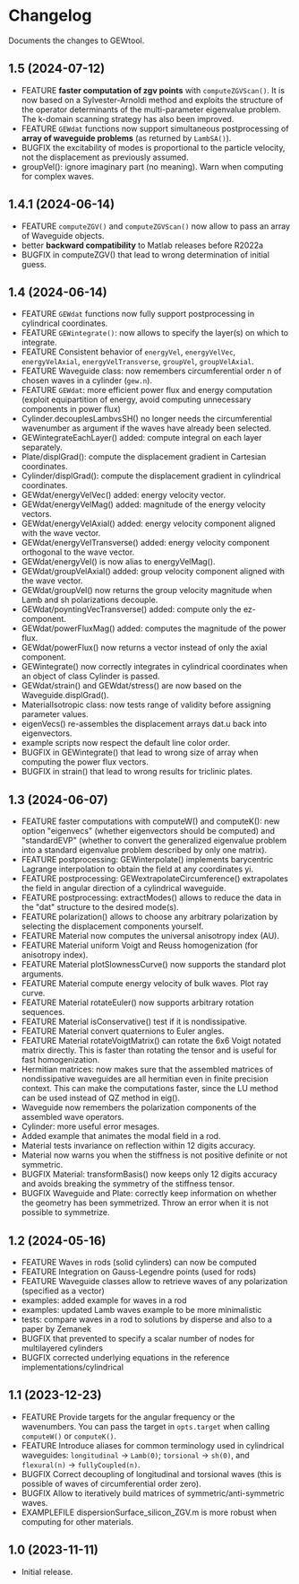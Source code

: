# Changelog 

Documents the changes to GEWtool.

## 1.5 (2024-07-12)

- FEATURE **faster computation of zgv points** with `computeZGVScan()`. It is now based on a Sylvester-Arnoldi method and exploits the structure of the operator determinants of the multi-parameter eigenvalue problem. The k-domain scanning strategy has also been improved.
- FEATURE `GEWdat` functions now support simultaneous postprocessing of **array of waveguide problems** (as returned by `LambSA()`). 
- BUGFIX the excitability of modes is proportional to the particle velocity, not the displacement as previously assumed.
- groupVel(): ignore imaginary part (no meaning). Warn when computing for complex waves.

## 1.4.1 (2024-06-14)

- FEATURE `computeZGV()` and `computeZGVScan()` now allow to pass an array of Waveguide objects. 
- better **backward compatibility** to Matlab releases before R2022a
- BUGFIX in computeZGV() that lead to wrong determination of initial guess. 

## 1.4 (2024-06-14)

- FEATURE `GEWdat` functions now fully support postprocessing in cylindrical coordinates.
- FEATURE `GEWintegrate()`: now allows to specify the layer(s) on which to integrate.
- FEATURE Consistent behavior of `energyVel`, `energyVelVec`, `energyVelAxial`, `energyVelTransverse`, `groupVel`, `groupVelAxial`.
- FEATURE Waveguide class: now remembers circumferential order n of chosen waves in a cylinder (`gew.n`).
- FEATURE `GEWdat`: more efficient power flux and energy computation (exploit equipartition of energy, avoid computing unnecessary components in power flux)
- Cylinder.decouplesLambvsSH() no longer needs the circumferential wavenumber as argument if the waves have already been selected.
- GEWintegrateEachLayer() added: compute integral on each layer separately.
- Plate/displGrad(): compute the displacement gradient in Cartesian coordinates. 
- Cylinder/displGrad(): compute the displacement gradient in cylindrical coordinates. 
- GEWdat/energyVelVec() added: energy velocity vector.
- GEWdat/energyVelMag() added: magnitude of the energy velocity vectors.
- GEWdat/energyVelAxial() added: energy velocity component aligned with the wave vector.
- GEWdat/energyVelTransverse() added: energy velocity component orthogonal to the wave vector.
- GEWdat/energyVel() is now alias to energyVelMag().
- GEWdat/groupVelAxial() added: group velocity component aligned with the wave vector.
- GEWdat/groupVel() now returns the group velocity magnitude when Lamb and sh polarizations decouple. 
- GEWdat/poyntingVecTransverse() added: compute only the ez-component.
- GEWdat/powerFluxMag() added: computes the magnitude of the power flux.
- GEWdat/powerFlux() now returns a vector instead of only the axial component.
- GEWintegrate() now correctly integrates in cylindrical coordinates when an object of class Cylinder is passed.
- GEWdat/strain() and GEWdat/stress() are now based on the Waveguide.displGrad().
- MaterialIsotropic class: now tests range of validity before assigning parameter values.
- eigenVecs() re-assembles the displacement arrays dat.u back into eigenvectors.
- example scripts now respect the default line color order.
- BUGFIX in GEWintegrate() that lead to wrong size of array when computing the power flux vectors.
- BUGFIX in strain() that lead to wrong results for triclinic plates.

## 1.3 (2024-06-07)

- FEATURE faster computations with computeW() and computeK(): new option "eigenvecs" (whether eigenvectors should be computed) and "standardEVP" (whether to convert the generalized eigenvalue problem into a standard eigenvalue problem described by only one matrix).
- FEATURE postprocessing: GEWinterpolate() implements barycentric Lagrange interpolation to obtain the field at any coordinates yi. 
- FEATURE postprocessing: GEWextrapolateCircumference() extrapolates the field in angular direction of a cylindrical waveguide. 
- FEATURE postprocessing: extractModes() allows to reduce the data in the "dat" structure to the desired mode(s).
- FEATURE polarization() allows to choose any arbitrary polarization by selecting the displacement components yourself. 
- FEATURE Material now computes the universal anisotropy index (AU). 
- FEATURE Material uniform Voigt and Reuss homogenization (for anisotropy index).
- FEATURE Material plotSlownessCurve() now supports the standard plot arguments.
- FEATURE Material compute energy velocity of bulk waves. Plot ray curve.
- FEATURE Material rotateEuler() now supports arbitrary rotation sequences.
- FEATURE Material isConservative() test if it is nondissipative.
- FEATURE Material convert quaternions to Euler angles. 
- FEATURE Material rotateVoigtMatrix() can rotate the 6x6 Voigt notated matrix directly. This is faster than rotating the tensor and is useful for fast homogenization.
- Hermitian matrices: now makes sure that the assembled matrices of nondissipative waveguides are all hermitian even in finite precision context. This can make the computations faster, since the LU method can be used instead of QZ method in eig().
- Waveguide now remembers the polarization components of the assembled wave operators.
- Cylinder: more useful error mesages.
- Added example that animates the modal field in a rod.
- Material tests invariance on reflection within 12 digits accuracy.
- Material now warns you when the stiffness is not positive definite or not symmetric.
- BUGFIX Material: transformBasis() now keeps only 12 digits accuracy and avoids breaking the symmetry of the stiffness tensor.
- BUGFIX Waveguide and Plate: correctly keep information on whether the geometry has been symmetrized. Throw an error when it is not possible to symmetrize.

## 1.2 (2024-05-16)

- FEATURE Waves in rods (solid cylinders) can now be computed
- FEATURE Integration on Gauss-Legendre points (used for rods)
- FEATURE Waveguide classes allow to retrieve waves of any polarization (specified as a vector)
- examples: added example for waves in a rod
- examples: updated Lamb waves example to be more minimalistic
- tests: compare waves in a rod to solutions by disperse and also to a paper by Zemanek
- BUGFIX that prevented to specify a scalar number of nodes for multilayered cylinders
- BUGFIX corrected underlying equations in the reference implementations/cylindrical

## 1.1 (2023-12-23)

- FEATURE Provide targets for the angular frequency or the wavenumbers. You can pass the target in `opts.target` when calling `computeW()` or `computeK()`.
- FEATURE Introduce aliases for common terminology used in cylindrical waveguides: `longitudinal` -> `Lamb(0)`; `torsional` -> `sh(0)`, and `flexural(n)` -> `fullyCoupled(n)`.
- BUGFIX Correct decoupling of longitudinal and torsional waves (this is possible of waves of circumferential order zero).
- BUGFIX Allow to iteratively build matrices of symmetric/anti-symmetric waves. 
- EXAMPLEFILE dispersionSurface_silicon_ZGV.m is more robust when computing for other materials. 

## 1.0 (2023-11-11)

- Initial release.